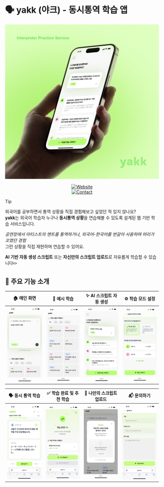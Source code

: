 # 🗣️ yakk (야크) - 동시통역 학습 앱

![Cover](docs/cover.png)

<div align="center">

[![Website](https://img.shields.io/badge/Homepage-000000?style=for-the-badge&logo=homeadvisor&logoColor=white)](https://yakk.kr)  
[![Contact](https://img.shields.io/badge/Contact-Email-green?style=for-the-badge&logo=gmail&logoColor=white)](mailto:yakk.learning@gmail.com)

</div>

> [!TIP]
> 외국어를 공부하면서 통역 상황을 직접 경험해보고 싶었던 적 있지 않나요?  
> **yakk**는 외국어 학습자 누구나 **동시통역 상황**을 연습해볼 수 있도록 설계된 웹 기반 학습 서비스입니다.  
>  
> *공연장에서 아티스트의 멘트를 통역하거나, 외국어-한국어를 번갈아 사용하며 머리가 꼬였던 경험*  
> 그런 상황을 직접 재현하며 연습할 수 있어요.  
>  
> **AI 기반 자동 생성 스크립트** 또는 **자신만의 스크립트 업로드**로 자유롭게 학습할 수 있습니다✏️

## 🚀 주요 기능 소개

| 🏠 메인 화면 | 🧪 예시 학습 | ✨ AI 스크립트 자동 생성 | ⚙️ 학습 모드 설정 |
|-------------|-------------|-----------------------|-------------------|
| ![메인 화면](docs/01.PNG) | ![예시 학습](docs/02.PNG) | ![AI 스크립트 자동 생성](docs/03.PNG) | ![학습 모드 설정](docs/04.PNG) |

| 🗣️ 동시 통역 학습 | ✅ 학습 완료 및 추천 학습 | 📂 나만의 스크립트 업로드 | 📬 문의하기 |
|-------------------|-----------------------------|----------------------------|------------|
| ![동시 통역 학습](docs/05.PNG) | ![학습 완료 및 추천 학습](docs/06.PNG) | ![나만의 스크립트 업로드](docs/07.PNG) | ![문의하기](docs/08.PNG) |
